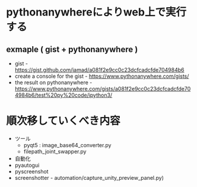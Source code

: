 <link rel="stylesheet" type="text/css" href="/assets/css/styles.css">

# pythonanywhereによりweb上で実行する
## exmaple ( gist + pythonanywhere )
* gist - https://gist.github.com/jamad/a081f2e9cc0c23dcfcadcfde704984b6
* create a console for the gist - https://www.pythonanywhere.com/gists/
* the result on pythonanywhere - https://www.pythonanywhere.com/gists/a081f2e9cc0c23dcfcadcfde704984b6/test%20py%20code/ipython3/


# 順次移していくべき内容
* ツール
  * pyqt5 :  image_base64_converter.py
  * filepath_joint_swapper.py
* 自動化
* pyautogui
* pyscreenshot
* screenshotter -  automation/capture_unity_preview_panel.py)
